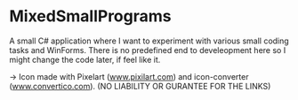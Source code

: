 # MixedSmallPrograms

A small C# application where I want to experiment with various small coding tasks and WinForms.
There is no predefined end to develeopment here so I might change the code later, if feel like it.

-> Icon made with Pixelart (www.pixilart.com) and icon-converter (www.convertico.com).
(NO LIABILITY OR GURANTEE FOR THE LINKS)
